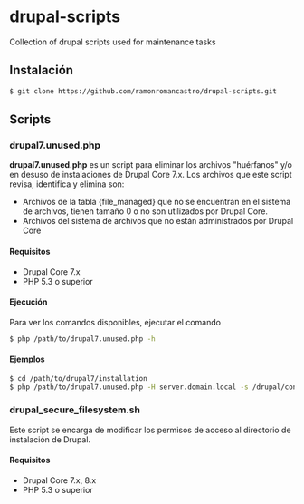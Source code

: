 # drupal-scripts
Collection of drupal scripts used for maintenance tasks

## Instalación
```sh
$ git clone https://github.com/ramonromancastro/drupal-scripts.git
```
## Scripts

### drupal7.unused.php

**drupal7.unused.php** es un script para eliminar los archivos "huérfanos" y/o en desuso de instalaciones de Drupal Core 7.x. Los archivos que este script revisa, identifica y elimina son:

  - Archivos de la tabla {file_managed} que no se encuentran en el sistema de archivos, tienen tamaño 0 o no son utilizados por Drupal Core.
  - Archivos del sistema de archivos que no están administrados por Drupal Core

#### Requisitos
 - Drupal Core 7.x
 - PHP 5.3 o superior

#### Ejecución
Para ver los comandos disponibles, ejecutar el comando
```sh
$ php /path/to/drupal7.unused.php -h
```
#### Ejemplos
```sh
$ cd /path/to/drupal7/installation
$ php /path/to/drupal7.unused.php -H server.domain.local -s /drupal/context/
```

### drupal_secure_filesystem.sh
Este script se encarga de modificar los permisos de acceso al directorio de instalación de Drupal.

#### Requisitos
 - Drupal Core 7.x, 8.x
 - PHP 5.3 o superior
